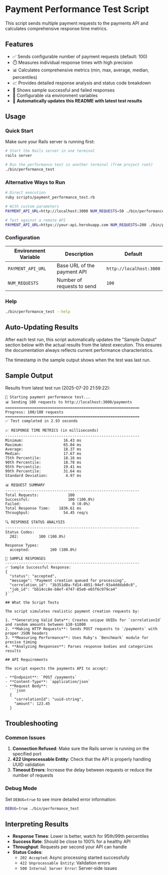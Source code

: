 # Payment Performance Test Script

This script sends multiple payment requests to the payments API and calculates comprehensive response time metrics.

## Features

- ✅ Sends configurable number of payment requests (default: 100)
- ⏱️ Measures individual response times with high precision
- 📊 Calculates comprehensive metrics (min, max, average, median, percentiles)
- 📈 Provides detailed response analysis and status code breakdown
- 🎯 Shows sample successful and failed responses
- 🔧 Configurable via environment variables
- 📝 **Automatically updates this README with latest test results**

## Usage

### Quick Start

Make sure your Rails server is running first:

```bash
# Start the Rails server in one terminal
rails server

# Run the performance test in another terminal (from project root)
./bin/performance_test
```

### Alternative Ways to Run

```bash
# Direct execution
ruby scripts/payment_performance_test.rb

# With custom parameters
PAYMENT_API_URL=http://localhost:3000 NUM_REQUESTS=50 ./bin/performance_test

# Test against a remote API
PAYMENT_API_URL=https://your-api.herokuapp.com NUM_REQUESTS=200 ./bin/performance_test
```

### Configuration

| Environment Variable | Description | Default |
|---------------------|-------------|---------|
| `PAYMENT_API_URL` | Base URL of the payment API | `http://localhost:3000` |
| `NUM_REQUESTS` | Number of requests to send | `100` |

### Help

```bash
./bin/performance_test --help
```

## Auto-Updating Results

After each test run, this script automatically updates the "Sample Output" section below with the actual results from the latest execution. This ensures the documentation always reflects current performance characteristics.

The timestamp in the sample output shows when the test was last run.

## Sample Output

Results from latest test run (2025-07-20 21:59:22):

```
🚀 Starting payment performance test...
📊 Sending 100 requests to http://localhost:3000/payments
============================================================
Progress: 100/100 requests
============================================================
✅ Test completed in 2.93 seconds

📈 RESPONSE TIME METRICS (in milliseconds)
------------------------------------------------------------
Minimum:                  16.43 ms
Maximum:                  65.04 ms
Average:                  18.37 ms
Median:                   17.67 ms
75th Percentile:          18.16 ms
90th Percentile:          18.78 ms
95th Percentile:          19.41 ms
99th Percentile:          31.64 ms
Standard Deviation:        4.97 ms

📊 REQUEST SUMMARY
------------------------------------------------------------
Total Requests:             100
Successful:                 100 (100.0%)
Failed:                       0 (0.0%)
Total Response Time:    1836.61 ms
Throughput:               54.45 req/s

🔍 RESPONSE STATUS ANALYSIS
------------------------------------------------------------
Status Codes:
  202:         100 (100.0%)

Response Types:
  accepted:         100 (100.0%)

📝 SAMPLE RESPONSES
------------------------------------------------------------
✅ Sample Successful Response:
{
  "status": "accepted",
  "message": "Payment creation queued for processing",
  "correlation_id": "3b351d8a-fd14-4051-94ef-93a4dddab0c8",
  "job_id": "bb14cc8e-b8ef-4747-85e0-e65f6c979ca4"
}```

## What the Script Tests

The script simulates realistic payment creation requests by:

1. **Generating Valid Data**: Creates unique UUIDs for `correlationId` and random amounts between $10-$1000
2. **Making HTTP Requests**: Sends POST requests to `/payments` with proper JSON headers
3. **Measuring Performance**: Uses Ruby's `Benchmark` module for precise timing
4. **Analyzing Responses**: Parses response bodies and categorizes results

## API Requirements

The script expects the payments API to accept:

- **Endpoint**: `POST /payments`
- **Content-Type**: `application/json`
- **Request Body**:
  ```json
  {
    "correlationId": "uuid-string",
    "amount": 123.45
  }
  ```

## Troubleshooting

### Common Issues

1. **Connection Refused**: Make sure the Rails server is running on the specified port
2. **422 Unprocessable Entity**: Check that the API is properly handling UUID validation
3. **Timeout Errors**: Increase the delay between requests or reduce the number of requests

### Debug Mode

Set `DEBUG=true` to see more detailed error information:

```bash
DEBUG=true ./bin/performance_test
```

## Interpreting Results

- **Response Times**: Lower is better, watch for 95th/99th percentiles
- **Success Rate**: Should be close to 100% for a healthy API
- **Throughput**: Requests per second your API can handle
- **Status Codes**:
  - `202 Accepted`: Async processing started successfully
  - `422 Unprocessable Entity`: Validation errors
  - `500 Internal Server Error`: Server-side issues

